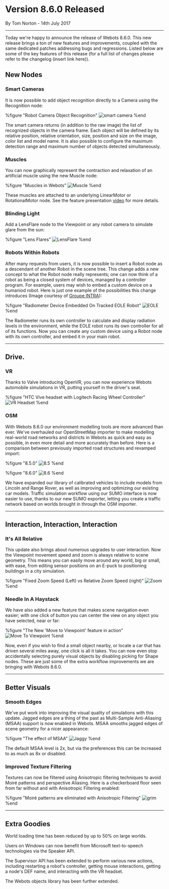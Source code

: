 # Version 8.6.0 Released

<p id="publish-data">By Tom Norton - 14th July 2017</p>

---

Today we're happy to announce the release of Webots 8.6.0. This new release brings a ton of new features and improvements, coupled with the same dedicated patches addressing bugs and regressions. Listed below are some of the key features of this release (for a full list of changes please refer to the changelog (insert link here)).


## New Nodes

### Smart Cameras

It is now possible to add object recognition directly to a Camera using the Recognition node:

%figure "Robot Camera Object Recognition"
![smart camera](images/recognition.png)
%end

The smart camera returns (in addition to the raw image) the list of recognized objects in the camera frame. Each object will be defined by its relative position, relative orientation, size, position and size on the image, color list and model name. It is also possible to configure the maximum detection range and maximum number of objects detected simultaneously.

### Muscles

You can now graphically represent the contraction and relaxation of an artificial muscle using the new Muscle node:

%figure "Muscles in Webots"
![Muscle](images/muscle.gif)
%end

These muscles are attached to an underlying LinearMotor or RotationalMotor node.
See the feature presentation [video](http://www.youtube.com/watch?v=pd0jD1TbJe4) for more details.

### Blinding Light

Add a LensFlare node to the Viewpoint or any robot camera to simulate glare from the sun:

%figure "Lens Flares"
![LensFlare](images/lens_flare.png)
%end

### Robots Within Robots

After many requests from users, it is now possible to insert a Robot node as a descendant of another Robot in the scene tree. This change adds a new concept to what the Robot node really represents; one can now think of a robot as being a closed system of devices, managed by a controller program. For example, users may wish to embed a custom device on a humaniod robot. Here is just one example of the possibilities this change introduces (Image courtesy of [Groupe INTRA](http://www.groupe-intra.com/fra)):

%figure "Radiometer Device Embedded On Tracked EOLE Robot"
![EOLE](images/eole.png)
%end

The Radiometer runs its own controller to calculate and display radiation levels in the environment, while the EOLE robot runs its own controller for all of its functions. Now you can create any custom device using a Robot node with its own controller, and embed it in your main robot.

---

## Drive.


### VR

Thanks to Valve introducing OpenVR, you can now experience Webots automobile simulations in VR, putting yourself in the driver's seat. 

%figure "HTC Vive headset with Logitech Racing Wheel Controller"
![VR Headset](images/vr_headset.png)
%end

### OSM

With Webots 8.6.0 our environment modelling tools are more advanced than ever. We've overhauled our OpenStreetMap importer to make modelling real-world road networks and districts in Webots as quick and easy as possible, in even more detail and more accurately than before. Here is a comparison between previously imported road structures and revamped import:

%figure "8.5.0"
![8.5](images/osm_master.png)
%end

%figure "8.6.0"
![8.6](images/osm_develop.png)
%end

We have expanded our library of calibrated vehicles to include models from Lincoln and Range Rover, as well as improving and optimizing our existing car models. Traffic simulation workflow using our SUMO interface is now easier to use, thanks to our new SUMO exporter, letting you create a traffic network based on worlds brought in through the OSM importer.

---

## Interaction, Interaction, Interaction


### It's All Relative

This update also brings about numerous upgrades to user interaction. Now the Viewpoint movement speed and zoom is always relative to scene geometry. This means you can easily move around any world, big or small, with ease, from editing sensor positions on an E-puck to positioning buildings in a city simulation. 

%figure "Fixed Zoom Speed (Left) vs Relative Zoom Speed (right)"
![Zoom](images/zoom.gif)
%end

### Needle In A Haystack

We have also added a new feature that makes scene navigation even easier; with one click of button you can center the view on any object you have selected, near or far:  

%figure "The New 'Move to Viewpoint' feature in action"
![Move To Viewpoint](images/viewpoint.gif)
%end

Now, even if you wish to find a small object nearby, or locate a car that has driven several miles away, one click is all it takes. You can now even stop accidentally selecting purely visual objects by disabling picking for Shape nodes. These are just some of the extra workflow improvements we are bringing with Webots 8.6.0.

---

## Better Visuals


### Smooth Edges

We've put work into improving the visual quality of simulations with this update. Jagged edges are a thing of the past as Multi-Sample Anti-Aliasing (MSAA) support is now enabled in Webots. MSAA smooths jagged edges of scene geometry for a nicer appearance:

%figure "The effect of MSAA"
![Jaggy](images/msaa.png)
%end

The default MSAA level is 2x, but via the preferences this can be increased to as much as 8x or disabled.

### Improved Texture Filtering

Textures can now be filtered using Anisotropic filtering techniques to avoid Moiré patterns and perspective Aliasing. Here is a checkerboard floor seen from far without and with Anisotropic Filtering enabled:

%figure "Moiré patterns are eliminated with Anisotropic Filtering"
![grim](images/moire_pattern.png)
%end

---

## Extra Goodies

World loading time has been reduced by up to 50% on large worlds.

Users on Windows can now benefit from Microsoft text-to-speech technologies via the Speaker API.

The Supervisor API has been extended to perform various new actions, including restarting a robot's controller, getting mouse interactions, getting a node's DEF name, and interacting with the VR headset.

The Webots objects library has been further extended.
